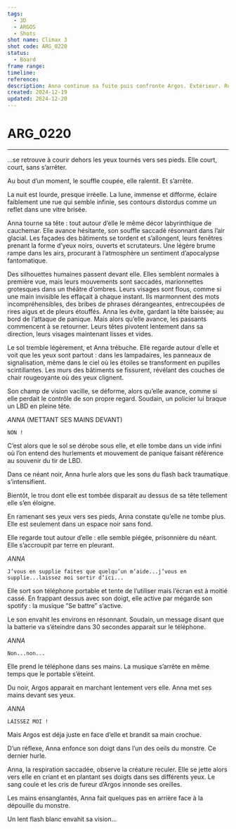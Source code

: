 ```yaml
---
tags:
  - 3D
  - ARGOS
  - Shots
shot name: Climax 3
shot code: ARG_0220
status:
  - Board
frame range: 
timeline: 
reference: 
description: Anna continue sa fuite puis confronte Argos. Extérieur. Rue de la ville. Nuit.
created: 2024-12-19
updated: 2024-12-20
---
```


# ARG_0220
---
...se retrouve à courir dehors les yeux tournés vers ses pieds. Elle court, court, sans s’arrêter. 

Au bout d’un moment, le souffle coupée, elle ralentit. Et s’arrête. 

La nuit est lourde, presque irréelle. La lune, immense et difforme, éclaire faiblement une rue qui semble infinie, ses contours distordus comme un reflet dans une vitre brisée. 

Anna tourne sa tête : tout autour d’elle le même décor labyrinthique de cauchemar. Elle avance hésitante, son souffle saccadé résonnant dans l’air glacial. Les façades des bâtiments se tordent et s’allongent, leurs fenêtres prenant la forme d’yeux noirs, ouverts et scrutateurs. Une légère brume rampe dans les airs, procurant à l’atmosphère un sentiment d’apocalypse fantomatique. 

Des silhouettes humaines passent devant elle. Elles semblent normales à première vue, mais leurs mouvements sont saccadés, marionnettes grotesques dans un théâtre d’ombres. Leurs visages sont flous, comme si une main invisible les effaçait à chaque instant. Ils marmonnent des mots incompréhensibles, des bribes de phrases dérangeantes, entrecoupées de rires aigus et de pleurs étouffés. Anna les évite, gardant la tête baissée; au bord de l’attaque de panique. Mais alors qu’elle avance, les passants commencent à se retourner. Leurs têtes pivotent lentement dans sa direction, leurs visages maintenant lisses et vides. 

Le sol tremble légèrement, et Anna trébuche. Elle regarde autour d’elle et voit que les yeux sont partout : dans les lampadaires, les panneaux de signalisation, même dans le ciel où les étoiles se transforment en pupilles scintillantes. Les murs des bâtiments se fissurent, révélant des couches de chair rougeoyante où des yeux clignent. 

Son champ de vision vacille, se déforme, alors qu’elle avance, comme si elle perdait le contrôle de son propre regard. Soudain, un policier lui braque un LBD en pleine tête. 

*ANNA* (METTANT SES MAINS DEVANT) 
```
NON ! 
```
C’est alors que le sol se dérobe sous elle, et elle tombe dans un vide infini où l’on entend des hurlements et mouvement de panique faisant référence au souvenir du tir de LBD. 

Dans ce néant noir, Anna hurle alors que les sons du flash back traumatique s’intensifient. 

Bientôt, le trou dont elle est tombée disparait au dessus de sa tête tellement elle s’en éloigne. 

En ramenant ses yeux vers ses pieds, Anna constate qu’elle ne tombe plus. Elle est seulement dans un espace noir sans fond. 

Elle regarde tout autour d’elle : elle semble piégée, prisonnière du néant. Elle s’accroupit par terre en pleurant. 

*ANNA* 
```
J’vous en supplie faites que quelqu’un m’aide...j’vous en supplie...laissez moi sortir d’ici... 
```
Elle sort son téléphone portable et tente de l’utiliser mais l’écran est à moitié cassé. En frappant dessus avec son doigt, elle active par mégarde son spotify : la musique ”Se battre” s’active. 

Le son envahit les environs en résonnant. Soudain, un message disant que la batterie va s’éteindre dans 30 secondes apparait sur le téléphone. 

*ANNA* 
```
Non...non... 
```
Elle prend le téléphone dans ses mains. La musique s’arrête en même temps que le portable s’éteint. 

Du noir, Argos apparait en marchant lentement vers elle. Anna met ses mains devant ses yeux. 

*ANNA* 
```
LAISSEZ MOI ! 
```
Mais Argos est déja juste en face d’elle et brandit sa main crochue.

D’un réflexe, Anna enfonce son doigt dans l’un des oeils du monstre. Ce dernier hurle.

Anna, la respiration saccadée, observe la créature reculer. Elle se jette alors vers elle en criant et en plantant ses doigts dans ses différents yeux. Le sang coule et les cris de fureur d’Argos innonde ses oreilles. 

Les mains ensanglantés, Anna fait quelques pas en arrière face à la dépouille du monstre. 

Un lent flash blanc envahit sa vision...

